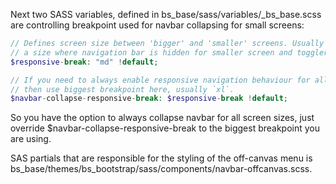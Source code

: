 Next two SASS variables, defined in bs\_base/sass/variables/\_bs\_base.scss are controlling breakpoint used for navbar collapsing for small screens:

```php
// Defines screen size between 'bigger' and 'smaller' screens. Usually this is
// a size where navigation bar is hidden for smaller screen and toggler is show.
$responsive-break: "md" !default;

// If you need to always enable responsive navigation behaviour for all screens
// then use biggest breakpoint here, usually `xl`.
$navbar-collapse-responsive-break: $responsive-break !default;
```

So you have the option to always collapse navbar for all screen sizes, just override $navbar-collapse-responsive-break to the biggest breakpoint you are using.

SAS partials that are responsible for the styling of the off-canvas menu is bs\_base/themes/bs\_bootstrap/sass/components/navbar-offcanvas.scss.